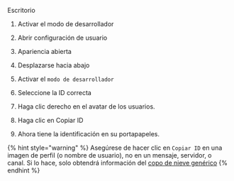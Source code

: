Escritorio

1. Activar el modo de desarrollador

  1. Abrir configuración de usuario
  2. Apariencia abierta
  3. Desplazarse hacia abajo
  4. Activar el `modo de desarrollador`

2. Seleccione la ID correcta

  1. Haga clic derecho en el avatar de los usuarios.
  2. Haga clic en Copiar ID
  3. Ahora tiene la identificación en su portapapeles.

{% hint style="warning" %}
Asegúrese de hacer clic en `Copiar ID` en una imagen de perfil (o nombre de usuario), no en un mensaje, servidor, o canal. Si lo hace, solo obtendrá información del [copo de nieve genérico](https://wiki.discord.id/miscellaneous/snowflakes)
{% endhint %}
